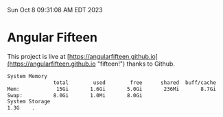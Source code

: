 Sun Oct  8 09:31:08 AM EDT 2023

# Angular Fifteen


This project is live at [https://angularfifteen.github.io](https://angularfifteen.github.io "fifteen!") thanks to Github.

```bash
System Memory
               total        used        free      shared  buff/cache   available
Mem:            15Gi       1.6Gi       5.0Gi       236Mi       8.7Gi        13Gi
Swap:          8.0Gi       1.0Mi       8.0Gi
System Storage
1.3G	.
